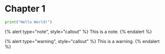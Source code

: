 # Chapter 1

```py
print("Hello World!")
```

{% alert type="note", style="callout" %}
This is a note.
{% endalert %}

{% alert type="warning", style="callout" %}
This is a warning.
{% endalert %}
